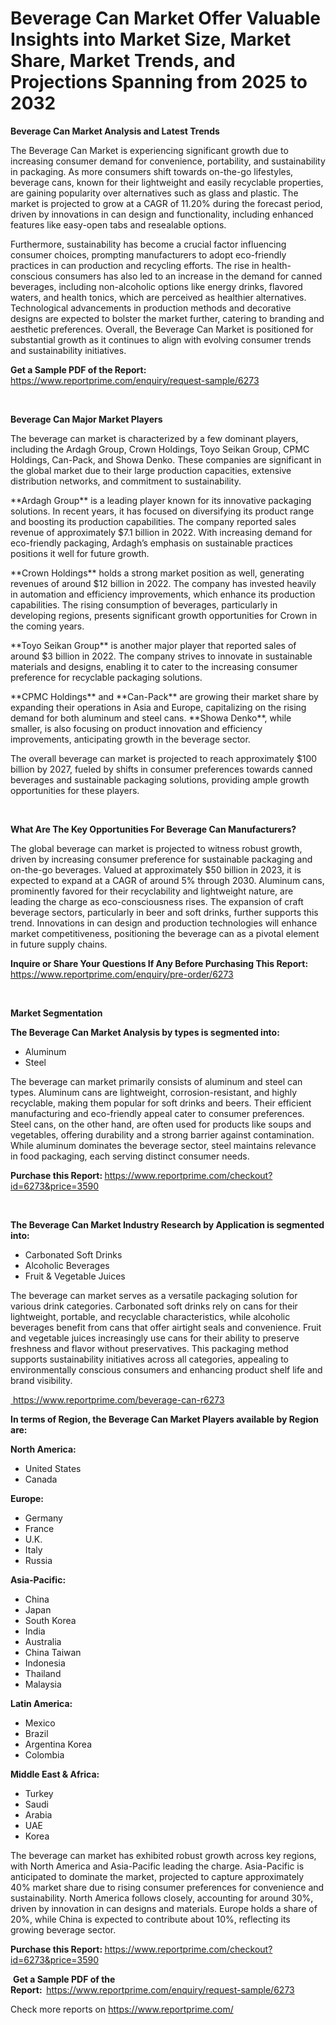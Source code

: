 <p><h1>Beverage Can Market Offer Valuable Insights into Market Size, Market Share, Market Trends, and Projections Spanning from 2025 to 2032</h1></p><p><strong>Beverage Can Market Analysis and Latest Trends</strong></p>
<p><p>The Beverage Can Market is experiencing significant growth due to increasing consumer demand for convenience, portability, and sustainability in packaging. As more consumers shift towards on-the-go lifestyles, beverage cans, known for their lightweight and easily recyclable properties, are gaining popularity over alternatives such as glass and plastic. The market is projected to grow at a CAGR of 11.20% during the forecast period, driven by innovations in can design and functionality, including enhanced features like easy-open tabs and resealable options.</p><p>Furthermore, sustainability has become a crucial factor influencing consumer choices, prompting manufacturers to adopt eco-friendly practices in can production and recycling efforts. The rise in health-conscious consumers has also led to an increase in the demand for canned beverages, including non-alcoholic options like energy drinks, flavored waters, and health tonics, which are perceived as healthier alternatives. Technological advancements in production methods and decorative designs are expected to bolster the market further, catering to branding and aesthetic preferences. Overall, the Beverage Can Market is positioned for substantial growth as it continues to align with evolving consumer trends and sustainability initiatives.</p></p>
<p><strong>Get a Sample PDF of the Report:&nbsp;</strong> <a href="https://www.reportprime.com/enquiry/request-sample/6273?utm_campaign=2009&utm_medium=2&utm_source=Github&utm_content=ia&utm_term=19032025&utm_id=beverage-can">https://www.reportprime.com/enquiry/request-sample/6273</a></p>
<p>&nbsp;</p>
<p><strong>Beverage Can Major Market Players</strong></p>
<p><p>The beverage can market is characterized by a few dominant players, including the Ardagh Group, Crown Holdings, Toyo Seikan Group, CPMC Holdings, Can-Pack, and Showa Denko. These companies are significant in the global market due to their large production capacities, extensive distribution networks, and commitment to sustainability.</p><p>**Ardagh Group** is a leading player known for its innovative packaging solutions. In recent years, it has focused on diversifying its product range and boosting its production capabilities. The company reported sales revenue of approximately $7.1 billion in 2022. With increasing demand for eco-friendly packaging, Ardagh’s emphasis on sustainable practices positions it well for future growth.</p><p>**Crown Holdings** holds a strong market position as well, generating revenues of around $12 billion in 2022. The company has invested heavily in automation and efficiency improvements, which enhance its production capabilities. The rising consumption of beverages, particularly in developing regions, presents significant growth opportunities for Crown in the coming years.</p><p>**Toyo Seikan Group** is another major player that reported sales of around $3 billion in 2022. The company strives to innovate in sustainable materials and designs, enabling it to cater to the increasing consumer preference for recyclable packaging solutions. </p><p>**CPMC Holdings** and **Can-Pack** are growing their market share by expanding their operations in Asia and Europe, capitalizing on the rising demand for both aluminum and steel cans. **Showa Denko**, while smaller, is also focusing on product innovation and efficiency improvements, anticipating growth in the beverage sector.</p><p>The overall beverage can market is projected to reach approximately $100 billion by 2027, fueled by shifts in consumer preferences towards canned beverages and sustainable packaging solutions, providing ample growth opportunities for these players.</p></p>
<p>&nbsp;</p>
<p><strong>What Are The Key Opportunities For Beverage Can Manufacturers?</strong></p>
<p><p>The global beverage can market is projected to witness robust growth, driven by increasing consumer preference for sustainable packaging and on-the-go beverages. Valued at approximately $50 billion in 2023, it is expected to expand at a CAGR of around 5% through 2030. Aluminum cans, prominently favored for their recyclability and lightweight nature, are leading the charge as eco-consciousness rises. The expansion of craft beverage sectors, particularly in beer and soft drinks, further supports this trend. Innovations in can design and production technologies will enhance market competitiveness, positioning the beverage can as a pivotal element in future supply chains.</p></p>
<p><strong>Inquire or Share Your Questions If Any Before Purchasing This Report:</strong> <a href="https://www.reportprime.com/enquiry/pre-order/6273?utm_campaign=2009&utm_medium=2&utm_source=Github&utm_content=ia&utm_term=19032025&utm_id=beverage-can">https://www.reportprime.com/enquiry/pre-order/6273</a></p>
<p>&nbsp;</p>
<p><strong>Market Segmentation</strong></p>
<p><strong>The Beverage Can Market Analysis by types is segmented into:</strong></p>
<p><ul><li>Aluminum</li><li>Steel</li></ul></p>
<p><p>The beverage can market primarily consists of aluminum and steel can types. Aluminum cans are lightweight, corrosion-resistant, and highly recyclable, making them popular for soft drinks and beers. Their efficient manufacturing and eco-friendly appeal cater to consumer preferences. Steel cans, on the other hand, are often used for products like soups and vegetables, offering durability and a strong barrier against contamination. While aluminum dominates the beverage sector, steel maintains relevance in food packaging, each serving distinct consumer needs.</p></p>
<p><strong>Purchase this Report:&nbsp;</strong><a href="https://www.reportprime.com/checkout?id=6273&price=3590&utm_campaign=2009&utm_medium=2&utm_source=Github&utm_content=ia&utm_term=19032025&utm_id=beverage-can">https://www.reportprime.com/checkout?id=6273&price=3590</a></p>
<p>&nbsp;</p>
<p><strong>The Beverage Can Market Industry Research by Application is segmented into:</strong></p>
<p><ul><li>Carbonated Soft Drinks</li><li>Alcoholic Beverages</li><li>Fruit & Vegetable Juices</li></ul></p>
<p><p>The beverage can market serves as a versatile packaging solution for various drink categories. Carbonated soft drinks rely on cans for their lightweight, portable, and recyclable characteristics, while alcoholic beverages benefit from cans that offer airtight seals and convenience. Fruit and vegetable juices increasingly use cans for their ability to preserve freshness and flavor without preservatives. This packaging method supports sustainability initiatives across all categories, appealing to environmentally conscious consumers and enhancing product shelf life and brand visibility.</p></p>
<p><a href="https://www.reportprime.com/beverage-can-r6273?utm_campaign=2009&utm_medium=2&utm_source=Github&utm_content=ia&utm_term=19032025&utm_id=beverage-can">&nbsp;https://www.reportprime.com/beverage-can-r6273</a></p>
<p><strong>In terms of Region, the Beverage Can Market Players available by Region are:</strong></p>
<p>
    <p> <strong> North America: </strong>
        <ul>
            <li>United States</li>
            <li>Canada</li>
        </ul>
        </p> 
    <p> <strong> Europe: </strong>
        <ul>
            <li>Germany</li>
            <li>France</li>
            <li>U.K.</li>
            <li>Italy</li>
            <li>Russia</li>
        </ul>
        </p> 
    <p> <strong> Asia-Pacific: </strong>
        <ul>
            <li>China</li>
            <li>Japan</li>
            <li>South Korea</li>
            <li>India</li>
            <li>Australia</li>
            <li>China Taiwan</li>
            <li>Indonesia</li>
            <li>Thailand</li>
            <li>Malaysia</li>
        </ul>
        </p> 
    <p> <strong> Latin America: </strong>
        <ul>
            <li>Mexico</li>
            <li>Brazil</li>
            <li>Argentina Korea</li>
            <li>Colombia</li>
        </ul>
        </p> 
    <p> <strong> Middle East & Africa: </strong>
        <ul>
            <li>Turkey</li>
            <li>Saudi</li>
            <li>Arabia</li>
            <li>UAE</li>
            <li>Korea</li>
        </ul>
    </p>
    </p>
<p><p>The beverage can market has exhibited robust growth across key regions, with North America and Asia-Pacific leading the charge. Asia-Pacific is anticipated to dominate the market, projected to capture approximately 40% market share due to rising consumer preferences for convenience and sustainability. North America follows closely, accounting for around 30%, driven by innovation in can designs and materials. Europe holds a share of 20%, while China is expected to contribute about 10%, reflecting its growing beverage sector.</p></p>
<p><strong>Purchase this Report: </strong><a href="https://www.reportprime.com/checkout?id=6273&price=3590&utm_campaign=2009&utm_medium=2&utm_source=Github&utm_content=ia&utm_term=19032025&utm_id=beverage-can">https://www.reportprime.com/checkout?id=6273&price=3590</a></p>
<p>&nbsp;<strong>Get a Sample PDF of the Report:&nbsp;&nbsp;</strong><a href="https://www.reportprime.com/enquiry/request-sample/6273?utm_campaign=2009&utm_medium=2&utm_source=Github&utm_content=ia&utm_term=19032025&utm_id=beverage-can">https://www.reportprime.com/enquiry/request-sample/6273</a></p>
<p><strong></strong></p>
<p>Check more reports on <a href="https://www.reportprime.com/?utm_campaign=2009&utm_medium=2&utm_source=Github&utm_content=ia&utm_term=19032025&utm_id=beverage-can">https://www.reportprime.com/</a></p>